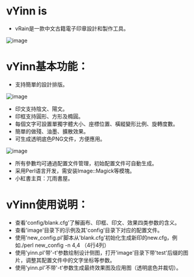 
# vYinn is  

- vRain是一款中文古籍電子印章設計和製作工具。

![image](https://github.com/shanleiguang/vYinn/blob/main/02.jpg)

# vYinn基本功能：

- 支持簡單的設計排版。

![image](https://github.com/shanleiguang/vYinn/blob/main/01.png)

- 印文支持陰文、陽文。
- 印框支持圓形、方形及橢圓。
- 每個文字可設置單獨字體大小、座標位置、橫縱變形比例、旋轉度數。
- 簡單的做殘、油墨、擴散效果。
- 可生成透明底色PNG文件，方便應用。

![image](https://github.com/shanleiguang/vYinn/blob/main/03.png)

- 所有參數均可通過配置文件管理，初始配置文件可自動生成。
- 采用Perl语言开发，需安装Image::Magick等模塊。
- 小紅書主頁：兀雨書屋。

# vYinn使用说明：

- 查看'config/blank.cfg'了解画布、印框、印文、效果四类参数的含义。
- 查看'image'目录下的示例及其'config'目录下对应的配置文件。
- 使用'new_config.pl'脚本从'blank.cfg'初始化生成新印的new.cfg，例如./perl new_config -n 4,4 （4行4列）
- 使用'yinn.pl'带'-t'参数绘制设计侧图，打开'image'目录下带'test'后缀的图片，调整其配置文件中的文字坐标等参数。
- 使用'yinn.pl'不带'-t'参数生成最终效果图及应用图（透明底色并裁切）。